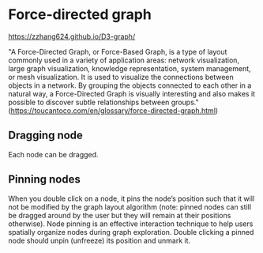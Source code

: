 # Force-directed graph

 https://zzhang624.github.io/D3-graph/

"A Force-Directed Graph, or Force-Based Graph, is a type of layout commonly used in a variety of application areas: network visualization, large graph visualization, knowledge representation, system management, or mesh visualization.
It is used to visualize the connections between objects in a network. By grouping the objects connected to each other in a natural way, a Force-Directed Graph is visually interesting and also makes it possible to discover subtle relationships between groups." (https://toucantoco.com/en/glossary/force-directed-graph.html)

## Dragging node
Each node can be dragged. 
## Pinning nodes
When you double click on a node, it pins the node’s position such that it will not be modified by the graph layout algorithm (note: pinned nodes can still be dragged around by the user but they will remain at their positions otherwise). Node pinning is an effective interaction technique to help users spatially organize nodes during graph exploration. Double clicking a pinned node should unpin (unfreeze) its position and unmark it.
